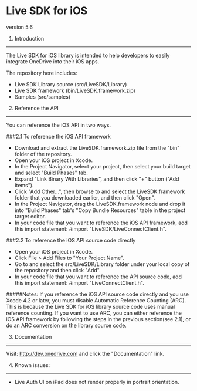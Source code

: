 Live SDK for iOS 
================

version 5.6

1. Introduction
---------------

The Live SDK for iOS library is intended to help developers to easily integrate OneDrive into their iOS apps.

The repository here includes:
- Live SDK Library source (src/LiveSDK/Library)
- Live SDK framework (bin/LiveSDK.framework.zip)
- Samples (src/samples)

2. Reference the API
--------------------

You can reference the iOS API in two ways.

###2.1 To reference the iOS API framework

* Download and extract the LiveSDK.framework.zip file from the "bin" folder of the repository.    
* Open your iOS project in Xcode.
* In the Project Navigator, select your project, then select your build target and select "Build Phases" tab.
* Expand "Link Binary With Libraries", and then click "+" button ("Add items").
* Click "Add Other…", then browse to and select the LiveSDK.framework folder that you downloaded earlier, and then click "Open".
* In the Project Navigator, drag the LiveSDK.framework node and drop it into "Build Phases" tab's "Copy Bundle Resources" table in the project target editor.
*  In your code file that you want to reference the iOS API framework, add this import statement: #import "LiveSDK/LiveConnectClient.h".

###2.2 To reference the iOS API source code directly

* Open your iOS project in Xcode.
* Click File > Add Files to "Your Project Name".
* Go to and select the src/LiveSDK/Library folder under your local copy of the repository and then click "Add".
* In your code file that you want to reference the API source code, add this import statement: #import "LiveConnectClient.h".

#####Notes:
If you reference the iOS API source code directly and you use Xcode 4.2 or later, you must disable Automatic Reference Counting (ARC). This is because the Live SDK for iOS library source code uses manual reference counting. If you want to use ARC, you can either reference the iOS API framework by following the steps in the previous section(see 2.1), or do an ARC conversion on the library source code. 

3. Documentation
----------------

Visit: http://dev.onedrive.com and click the "Documentation" link. 

4. Known issues:
----------------

* Live Auth UI on iPad does not render properly in portrait orientation.
